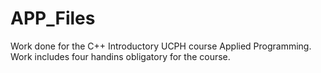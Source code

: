 # APP_Files
Work done for the C++ Introductory UCPH course Applied Programming.
Work includes four handins obligatory for the course.
